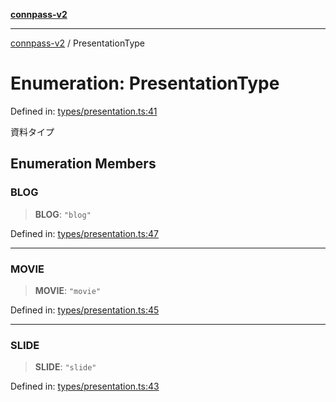 [**connpass-v2**](../README.md)

***

[connpass-v2](../globals.md) / PresentationType

# Enumeration: PresentationType

Defined in: [types/presentation.ts:41](https://github.com/ryohidaka/node-connpass/blob/eef41deb7cb24b91ec8c67d8e4085575b4debd33/src/types/presentation.ts#L41)

資料タイプ

## Enumeration Members

### BLOG

> **BLOG**: `"blog"`

Defined in: [types/presentation.ts:47](https://github.com/ryohidaka/node-connpass/blob/eef41deb7cb24b91ec8c67d8e4085575b4debd33/src/types/presentation.ts#L47)

***

### MOVIE

> **MOVIE**: `"movie"`

Defined in: [types/presentation.ts:45](https://github.com/ryohidaka/node-connpass/blob/eef41deb7cb24b91ec8c67d8e4085575b4debd33/src/types/presentation.ts#L45)

***

### SLIDE

> **SLIDE**: `"slide"`

Defined in: [types/presentation.ts:43](https://github.com/ryohidaka/node-connpass/blob/eef41deb7cb24b91ec8c67d8e4085575b4debd33/src/types/presentation.ts#L43)
